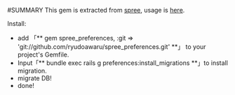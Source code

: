#SUMMARY
This gem is extracted from [spree](http://github.com/spree/spree), usage is [here](http://guides.spreecommerce.com/preferences.html).

Install:

* add 「** gem spree_preferences, :git => 'git://github.com/ryudoawaru/spree_preferences.git' **」 to your project's Gemfile.
* Input「** bundle exec rails g preferences:install_migrations **」to install migration.
* migrate DB!
* done!